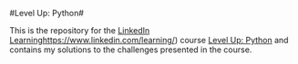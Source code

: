 #Level Up: Python#

This is the repository for the [LinkedIn Learning]()https://www.linkedin.com/learning/) course [Level Up: Python](https://www.linkedin.com/learning/level-up-python/) and contains my solutions to the challenges presented in the course. 
